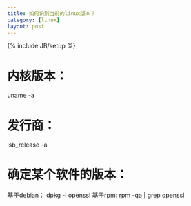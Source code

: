 ```yaml
---
title: 如何识别当前的linux版本？
category: [linux]
layout: post
---
```

{% include JB/setup %}


# 内核版本：
uname -a

# 发行商：
lsb_release -a

# 确定某个软件的版本：
基于debian：
dpkg -l openssl
基于rpm:
rpm -qa | grep openssl
